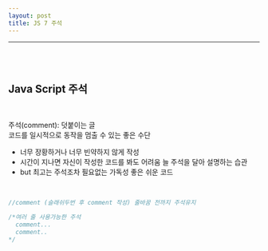 ```yaml
---
layout: post
title: JS 7 주석
---
```


---

<br><br>

## Java Script 주석

<br>

주석(comment): 덧붙이는 글<br>
코드를 일시적으로 동작을 멈출 수 있는 좋은 수단<br>

- 너무 장황하거나 너무 빈약하지 않게 작성
- 시간이 지나면 자신이 작성한 코드를 봐도 어려움
  늘 주석을 달아 설명하는 습관
- but 최고는 주석조차 필요없는 가독성 좋은 쉬운 코드

<br>

```javascript
//comment (슬래쉬두번 후 comment 작성) 줄바꿈 전까지 주석유지

/*여러 줄 사용가능한 주석
  comment...
  comment..
*/
```
